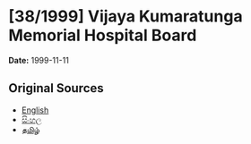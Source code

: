 # [38/1999] Vijaya Kumaratunga Memorial Hospital Board

**Date:** 1999-11-11

## Original Sources

- [English](https://documents.gov.lk/view/acts/1999/11/38-1999_E.pdf)
- [සිංහල](https://documents.gov.lk/view/acts/1999/11/38-1999_S.pdf)
- [தமிழ்](https://documents.gov.lk/view/acts/1999/11/38-1999_T.pdf)
